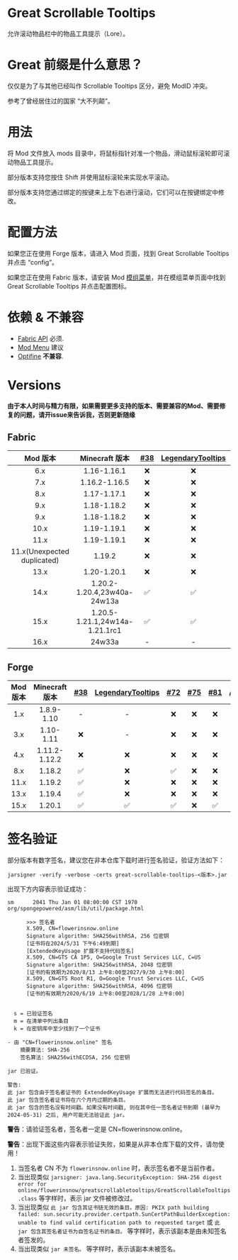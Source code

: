 # Great Scrollable Tooltips
允许滚动物品栏中的物品工具提示（Lore）。

# Great 前缀是什么意思？
仅仅是为了与其他已经叫作 Scrollable Tooltips 区分，避免 ModID 冲突。

参考了曾经居住过的国家 “大不列颠”。

# 用法
将 Mod 文件放入 mods 目录中，将鼠标指针对准一个物品，滑动鼠标滚轮即可滚动物品工具提示。

部分版本支持您按住 Shift 并使用鼠标滚轮来实现水平滚动。

部分版本支持您通过绑定的按键来上左下右进行滚动，它们可以在按键绑定中修改。

# 配置方法
如果您正在使用 Forge 版本，请进入 Mod 页面，找到 Great Scrollable Tooltips 并点击 “config”。

如果您正在使用 Fabric 版本，请安装 Mod [模组菜单](https://modrinth.com/mod/modmenu)，并在模组菜单页面中找到 Great Scrollable Tooltips 并点击配置图标。

# 依赖 & 不兼容
- [Fabric API](https://modrinth.com/mod/fabric-api) 必须.
- [Mod Menu](https://modrinth.com/mod/modmenu) 建议
- [Optifine](https://optifine.net/) **不兼容**.

# Versions
**由于本人时间与精力有限，如果需要更多支持的版本、需要兼容的Mod、需要修复的问题，请开issue来告诉我，否则更新随缘**

## Fabric
|          Mod 版本           |         Minecraft 版本         | [#38](https://github.com/flowerinsnow-lights-opensource/GreatScrollableTooltips/issues/38) | [LegendaryTooltips](https://github.com/AHilyard/LegendaryTooltips) | [#72](https://github.com/flowerinsnow-lights-opensource/GreatScrollableTooltips/issues/72) | [#75](https://github.com/flowerinsnow-lights-opensource/GreatScrollableTooltips/issues/75) | [AppleSkin](https://github.com/squeek502/AppleSkin) |
| :-------------------------: | :----------------------------: | :----------------------------------------------------------------------------------------: | :----------------------------------------------------------------: | :----------------------------------------------------------------------------------------: | :----------------------------------------------------------------------------------------: | :-------------------------------------------------: |
|             6.x             |          1.16-1.16.1           |                                             ❌                                              |                                 ❌                                  |                                             ❌                                              |                                             ❌                                              |                          ❌                          |
|             7.x             |         1.16.2-1.16.5          |                                             ❌                                              |                                 ❌                                  |                                             ❌                                              |                                             ❌                                              |                          ❌                          |
|             8.x             |          1.17-1.17.1           |                                             ❌                                              |                                 ❌                                  |                                             ❌                                              |                                             ❌                                              |                          ❌                          |
|             9.x             |          1.18-1.18.2           |                                             ❌                                              |                                 ❌                                  |                                             ❌                                              |                                             ❌                                              |                          ❌                          |
|             9.x             |          1.18-1.18.2           |                                             ❌                                              |                                 ❌                                  |                                             ❌                                              |                                             ❌                                              |                          ❌                          |
|            10.x             |          1.19-1.19.1           |                                             ❌                                              |                                 ❌                                  |                                             ❌                                              |                                             ❌                                              |                          ❌                          |
|            11.x             |          1.19-1.19.1           |                                             ❌                                              |                                 ❌                                  |                                             ❌                                              |                                             ❌                                              |                          ❌                          |
| 11.x(Unexpected duplicated) |             1.19.2             |                                             ❌                                              |                                 ❌                                  |                                             ❌                                              |                                             ❌                                              |                          ❌                          |
|            13.x             |          1.20-1.20.1           |                                             ❌                                              |                                 ❌                                  |                                             ❌                                              |                                             ❌                                              |                          ❌                          |
|            14.x             |  1.20.2-1.20.4,23w40a-24w13a   |                                             ✅                                              |                                 ✅                                  |                                             ✅                                              |                                             ✅                                              |                          ❌                          |
|            15.x             | 1.20.5-1.21.1,24w14a-1.21.1rc1 |                                             ✅                                              |                                 ✅                                  |                                             ✅                                              |                                             ✅                                              |                          ✅                          |
|            16.x             |             24w33a             |                                             -                                              |                                 -                                  |                                             ✅                                              |                                             ❌                                              |                          ❌                          |

## Forge
| Mod 版本 | Minecraft 版本 | [#38](https://github.com/flowerinsnow-lights-opensource/GreatScrollableTooltips/issues/38) | [LegendaryTooltips](https://github.com/AHilyard/LegendaryTooltips) | [#72](https://github.com/flowerinsnow-lights-opensource/GreatScrollableTooltips/issues/72) | [#75](https://github.com/flowerinsnow-lights-opensource/GreatScrollableTooltips/issues/75) | [#81](https://github.com/flowerinsnow-lights-opensource/GreatScrollableTooltips/issues/81) | [AppleSkin](https://github.com/squeek502/AppleSkin) |
| :------: | :------------: | :----------------------------------------------------------------------------------------: | :----------------------------------------------------------------: | :----------------------------------------------------------------------------------------: | :----------------------------------------------------------------------------------------: | :----------------------------------------------------------------------------------------: | :-------------------------------------------------: |
|   1.x    |   1.8.9-1.10   |                                             -                                              |                                 -                                  |                                             ❌                                              |                                             ❌                                              |                                             ❌                                              |                          ❌                          |
|   3.x    |   1.10-1.11    |                                             ❌                                              |                                 -                                  |                                             ❌                                              |                                             ❌                                              |                                             ❌                                              |                          ❌                          |
|   4.x    | 1.11.2-1.12.2  |                                             ❌                                              |                                 ❌                                  |                                             ❌                                              |                                             ❌                                              |                                             ❌                                              |                          ❌                          |
|   8.x    |     1.18.2     |                                             ✅                                              |                                 ❌                                  |                                             ✅                                              |                                             ❌                                              |                                             ❌                                              |                          ❌                          |
|   11.x   |     1.19.2     |                                             ✅                                              |                                 ❌                                  |                                             ❌                                              |                                             ❌                                              |                                             ❌                                              |                          ❌                          |
|   13.x   |     1.19.4     |                                             ✅                                              |                                 ❌                                  |                                             ❌                                              |                                             ❌                                              |                                             ❌                                              |                          ❌                          |
|   15.x   |     1.20.1     |                                             ✅                                              |                                 ✅                                  |                                             ✅                                              |                                             ❌                                              |                                             ✅                                              |                          ✅                          |

# 签名验证
部分版本有数字签名，建议您在非本仓库下载时进行签名验证，验证方法如下：

```
jarsigner -verify -verbose -certs great-scrollable-tooltips-<版本>.jar
```

出现下方内容表示验证成功：

```
sm      2041 Thu Jan 01 08:00:00 CST 1970 org/spongepowered/asm/lib/util/package.html

      >>> 签名者
      X.509, CN=flowerinsnow.online
      Signature algorithm: SHA256withRSA, 256 位密钥
      [证书将在2024/5/31 下午6:49到期]
      [ExtendedKeyUsage 扩展不支持代码签名]
      X.509, CN=GTS CA 1P5, O=Google Trust Services LLC, C=US
      Signature algorithm: SHA256withRSA, 2048 位密钥
      [证书的有效期为2020/8/13 上午8:00至2027/9/30 上午8:00]
      X.509, CN=GTS Root R1, O=Google Trust Services LLC, C=US
      Signature algorithm: SHA256withRSA, 4096 位密钥
      [证书的有效期为2020/6/19 上午8:00至2028/1/28 上午8:00]


  s = 已验证签名
  m = 在清单中列出条目
  k = 在密钥库中至少找到了一个证书

- 由 "CN=flowerinsnow.online" 签名
    摘要算法: SHA-256
    签名算法: SHA256withECDSA, 256 位密钥

jar 已验证。

警告:
此 jar 包含由于签名者证书的 ExtendedKeyUsage 扩展而无法进行代码签名的条目。
此 jar 包含签名者证书将在六个月内过期的条目。
此 jar 包含的签名没有时间戳。如果没有时间戳, 则在其中任一签名者证书到期 (最早为 2024-05-31) 之后, 用户可能无法验证此 jar。
```

**警告**：请验证签名者，签名者一定是 CN=flowerinsnow.online。

**警告**：出现下面这些内容表示验证失败，如果是从非本仓库下载的文件，请勿使用！

1. 当签名者 CN 不为 `flowerinsnow.online` 时，表示签名者不是当前作者。
2. 当出现类似 `jarsigner: java.lang.SecurityException: SHA-256 digest error for online/flowerinsnow/greatscrollabletooltips/GreatScrollableTooltips.class` 等字样时，表示 jar 文件被修改过。
3. 当出现类似 `此 jar 包含其证书链无效的条目。原因: PKIX path building failed: sun.security.provider.certpath.SunCertPathBuilderException: unable to find valid certification path to requested target` 或 `此 jar 包含其签名者证书为自签名证书的条目。` 等字样时，表示该副本是由未知签名者签发的。
4. 当出现类似 `jar 未签名。` 等字样时，表示该副本未被签名。
